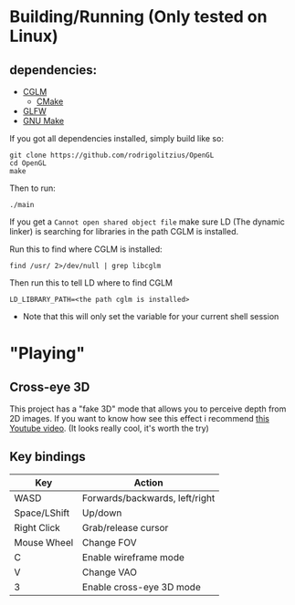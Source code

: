 # Building/Running (Only tested on Linux)
## dependencies:
- [CGLM](https://github.com/recp/cglm)
    - [CMake](https://cmake.org/)
- [GLFW](https://www.glfw.org/)
- [GNU Make](https://www.gnu.org/software/make/)

If you got all dependencies installed, simply build like so:

```
git clone https://github.com/rodrigolitzius/OpenGL
cd OpenGL
make
```

Then to run:
```
./main
```

If you get a `Cannot open shared object file` make sure LD (The dynamic linker) is searching for libraries in the path CGLM is installed.

Run this to find where CGLM is installed:
```
find /usr/ 2>/dev/null | grep libcglm
```

Then run this to tell LD where to find CGLM
```
LD_LIBRARY_PATH=<the path cglm is installed>
```
- Note that this will only set the variable for your current shell session

# "Playing"
## Cross-eye 3D
This project has a "fake 3D" mode that allows you to perceive depth from 2D images. If you want to know how see this effect i recommend [this Youtube video](https://www.youtube.com/watch?v=Tt0d9DhnmGc). (It looks really cool, it's worth the try)
## Key bindings
| Key | Action |
| -- | -- |
| WASD | Forwards/backwards, left/right|
| Space/LShift | Up/down |
| Right Click | Grab/release cursor|
| Mouse Wheel | Change FOV |
| C | Enable wireframe mode |
| V | Change VAO |
| 3 | Enable cross-eye 3D mode |
